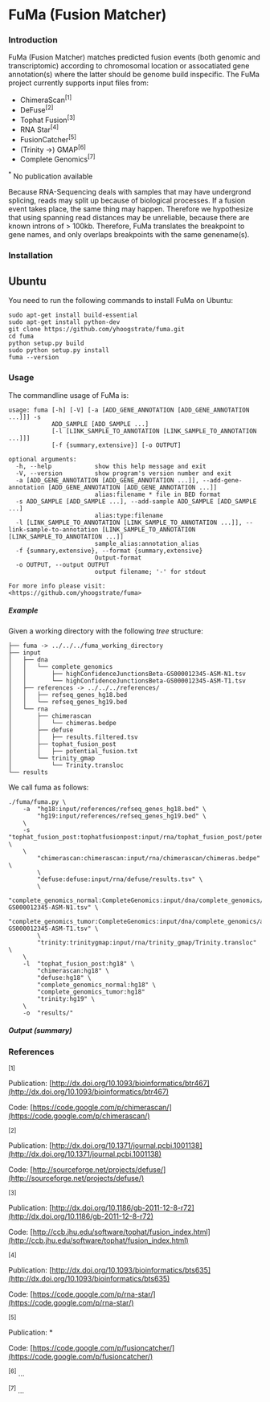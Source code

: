 # FuMa (Fusion Matcher) #

### Introduction ###

FuMa (Fusion Matcher) matches predicted fusion events (both genomic and transcriptomic) according to chromosomal location or assocatiated gene annotation(s) where the latter should be genome build inspecific.
The FuMa project currently supports input files from:

+	ChimeraScan<sup>[1]</sup>
+	DeFuse<sup>[2]</sup>
+	Tophat Fusion<sup>[3]</sup>
+	RNA Star<sup>[4]</sup>
+	FusionCatcher<sup>[5]</sup>
+	(Trinity ->) GMAP<sup>[6]</sup>
+	Complete Genomics<sup>[7]</sup>

<sup>*</sup> No publication available

Because RNA-Sequencing deals with samples that may have undergrond splicing, reads may split up because of biological processes. If a fusion event takes place, the same thing may happen. Therefore we hypothesize that using spanning read distances may be unreliable, because there are known introns of > 100kb. Therefore, FuMa translates the breakpoint to gene names, and only overlaps breakpoints with the same genename(s).


### Installation ###
## Ubuntu ##
You need to run the following commands to install FuMa on Ubuntu:

	sudo apt-get install build-essential
	sudo apt-get install python-dev
	git clone https://github.com/yhoogstrate/fuma.git
	cd fuma
	python setup.py build
	sudo python setup.py install
	fuma --version

### Usage ###
The commandline usage of FuMa is:

	usage: fuma [-h] [-V] [-a [ADD_GENE_ANNOTATION [ADD_GENE_ANNOTATION ...]]] -s
	            ADD_SAMPLE [ADD_SAMPLE ...]
	            [-l [LINK_SAMPLE_TO_ANNOTATION [LINK_SAMPLE_TO_ANNOTATION ...]]]
	            [-f {summary,extensive}] [-o OUTPUT]
	
	optional arguments:
	  -h, --help            show this help message and exit
	  -V, --version         show program's version number and exit
	  -a [ADD_GENE_ANNOTATION [ADD_GENE_ANNOTATION ...]], --add-gene-annotation [ADD_GENE_ANNOTATION [ADD_GENE_ANNOTATION ...]]
	                        alias:filename * file in BED format
	  -s ADD_SAMPLE [ADD_SAMPLE ...], --add-sample ADD_SAMPLE [ADD_SAMPLE ...]
	                        alias:type:filename
	  -l [LINK_SAMPLE_TO_ANNOTATION [LINK_SAMPLE_TO_ANNOTATION ...]], --link-sample-to-annotation [LINK_SAMPLE_TO_ANNOTATION [LINK_SAMPLE_TO_ANNOTATION ...]]
	                        sample_alias:annotation_alias
	  -f {summary,extensive}, --format {summary,extensive}
	                        Output-format
	  -o OUTPUT, --output OUTPUT
	                        output filename; '-' for stdout
	
	For more info please visit:
	<https://github.com/yhoogstrate/fuma>


##### Example #####
Given a working directory with the following _tree_ structure:

	├── fuma -> ../../../fuma_working_directory
	├── input
	│   ├── dna
	│   │   └── complete_genomics
	│   │       ├── highConfidenceJunctionsBeta-GS000012345-ASM-N1.tsv
	│   │       └── highConfidenceJunctionsBeta-GS000012345-ASM-T1.tsv
	│   ├── references -> ../../../references/
	│   │   ├── refseq_genes_hg18.bed
	│   │   └── refseq_genes_hg19.bed
	│   └── rna
	│       ├── chimerascan
	│       │   └── chimeras.bedpe
	│       ├── defuse
	│       │   ├── results.filtered.tsv
	│       ├── tophat_fusion_post
	│       │   ├── potential_fusion.txt
	│       └── trinity_gmap
	│           └── Trinity.transloc
	└── results

We call fuma as follows:

	./fuma/fuma.py \
	    -a  "hg18:input/references/refseq_genes_hg18.bed" \
	        "hg19:input/references/refseq_genes_hg19.bed" \
	    \
	    -s  "tophat_fusion_post:tophatfusionpost:input/rna/tophat_fusion_post/potential_fusion.txt" \
	    \
	        "chimerascan:chimerascan:input/rna/chimerascan/chimeras.bedpe" \
	        \
	        "defuse:defuse:input/rna/defuse/results.tsv" \
	        \
	        "complete_genomics_normal:CompleteGenomics:input/dna/complete_genomics/allJunctionsBeta-GS000012345-ASM-N1.tsv" \
	        "complete_genomics_tumor:CompleteGenomics:input/dna/complete_genomics/allJunctionsBeta-GS000012345-ASM-T1.tsv" \
	        \
	        "trinity:trinitygmap:input/rna/trinity_gmap/Trinity.transloc" \
	    \
	    -l  "tophat_fusion_post:hg18" \
	        "chimerascan:hg18" \
	        "defuse:hg18" \
	        "complete_genomics_normal:hg18" \
	        "complete_genomics_tumor:hg18" 
	        "trinity:hg19" \
	    \
	    -o  "results/"

##### Output (summary) #####

### References ###
<sup>[1]</sup> 

Publication: [http://dx.doi.org/10.1093/bioinformatics/btr467](http://dx.doi.org/10.1093/bioinformatics/btr467)

Code: [https://code.google.com/p/chimerascan/](https://code.google.com/p/chimerascan/)

<sup>[2]</sup>

Publication: [http://dx.doi.org/10.1371/journal.pcbi.1001138](http://dx.doi.org/10.1371/journal.pcbi.1001138)

Code: [http://sourceforge.net/projects/defuse/](http://sourceforge.net/projects/defuse/)

<sup>[3]</sup>

Publication: [http://dx.doi.org/10.1186/gb-2011-12-8-r72](http://dx.doi.org/10.1186/gb-2011-12-8-r72)

Code: [http://ccb.jhu.edu/software/tophat/fusion_index.html](http://ccb.jhu.edu/software/tophat/fusion_index.html)

<sup>[4]</sup>

Publication: [http://dx.doi.org/10.1093/bioinformatics/bts635](http://dx.doi.org/10.1093/bioinformatics/bts635)

Code: [https://code.google.com/p/rna-star/](https://code.google.com/p/rna-star/)

<sup>[5]</sup>

Publication: *

Code: [https://code.google.com/p/fusioncatcher/](https://code.google.com/p/fusioncatcher/)

<sup>[6]</sup> ...

<sup>[7]</sup> ...

